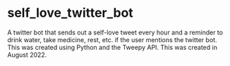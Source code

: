 # self_love_twitter_bot
A twitter bot that sends out a self-love tweet every hour and a reminder to drink water, take medicine, rest, etc. if the user mentions the twitter bot. This was created using Python and the Tweepy API. This was created in August 2022.
